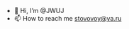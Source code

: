 - 👋 Hi, I’m @JWUJ
- 📫 How to reach me stovovoy@ya.ru

<!---
JWUJ/JWUJ is a ✨ special ✨ repository because its `README.md` (this file) appears on your GitHub profile.
You can click the Preview link to take a look at your changes.
--->
